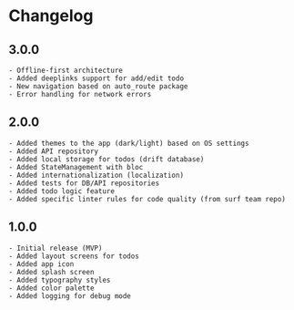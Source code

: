 # Changelog

## 3.0.0

    - Offline-first architecture
    - Added deeplinks support for add/edit todo
    - New navigation based on auto_route package
    - Error handling for network errors

## 2.0.0


    - Added themes to the app (dark/light) based on OS settings
    - Added API repository
    - Added local storage for todos (drift database)
    - Added StateManagement with bloc
    - Added internationalization (localization)
    - Added tests for DB/API repositories
    - Added todo logic feature
    - Added specific linter rules for code quality (from surf team repo)


## 1.0.0


    - Initial release (MVP)
    - Added layout screens for todos
    - Added app icon
    - Added splash screen
    - Added typography styles
    - Added color palette
    - Added logging for debug mode
